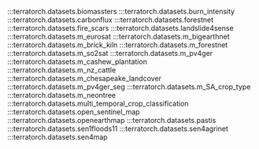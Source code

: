 :::terratorch.datasets.biomassters
:::terratorch.datasets.burn_intensity
:::terratorch.datasets.carbonflux
:::terratorch.datasets.forestnet
:::terratorch.datasets.fire_scars
:::terratorch.datasets.landslide4sense
:::terratorch.datasets.m_eurosat
:::terratorch.datasets.m_bigearthnet
:::terratorch.datasets.m_brick_kiln
:::terratorch.datasets.m_forestnet
:::terratorch.datasets.m_so2sat
:::terratorch.datasets.m_pv4ger
:::terratorch.datasets.m_cashew_plantation
:::terratorch.datasets.m_nz_cattle
:::terratorch.datasets.m_chesapeake_landcover
:::terratorch.datasets.m_pv4ger_seg
:::terratorch.datasets.m_SA_crop_type
:::terratorch.datasets.m_neontree
:::terratorch.datasets.multi_temporal_crop_classification
:::terratorch.datasets.open_sentinel_map
:::terratorch.datasets.openearthmap
:::terratorch.datasets.pastis
:::terratorch.datasets.sen1floods11
:::terratorch.datasets.sen4agrinet
:::terratorch.datasets.sen4map


